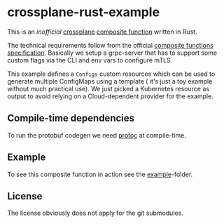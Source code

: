 # crossplane-rust-example

This is an
*inofficial* [crossplane](https://www.crossplane.io/) [composite function](https://docs.crossplane.io/latest/guides/write-a-composition-function-in-go/)
written in Rust.

The technical requirements follow from the
official [composite functions specification](https://github.com/crossplane/crossplane/blob/main/contributing/specifications/functions.md).
Basically we setup a grpc-server that has to support some custom flags via the CLI and env vars to configure mTLS.

This example defines a `Configs` custom resources which can be used to generate multiple ConfigMaps using a template (
it's just a toy example without much practical use). We just picked a Kubernetes resource as output to avoid relying on
a Cloud-dependent provider for the example.

## Compile-time dependencies

To run the protobuf codegen we need [protoc](https://protobuf.dev/installation/) at compile-time.

## Example

To see this composite function in action see the [example](example)-folder.

## License

The license obviously does not apply for the git submodules.